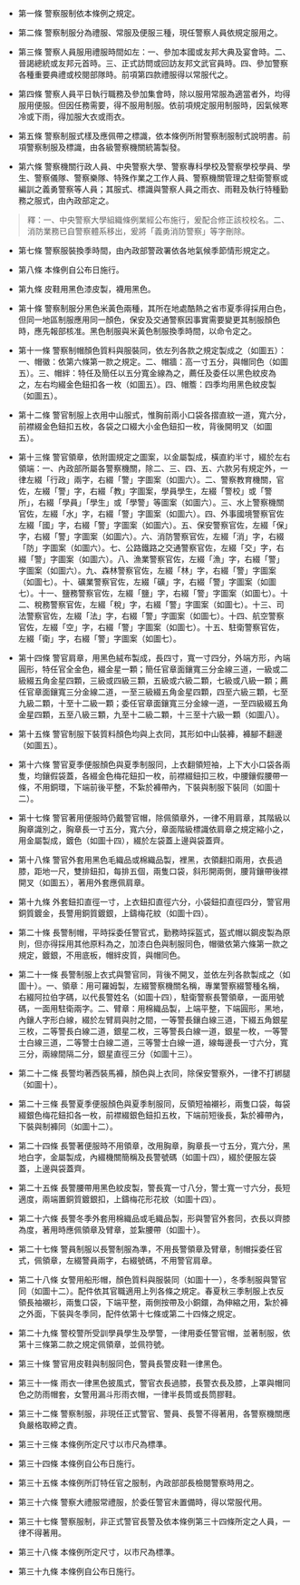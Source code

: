 * 第一條 警察服制依本條例之規定。

* 第二條 警察制服分為禮服、常服及便服三種，現任警察人員依規定服用之。

* 第三條 警察人員服用禮服時間如左：一、參加本國或友邦大典及宴會時。二、晉謁總統或友邦元首時。三、正式訪問或回訪友邦文武官員時。四、參加警察各種重要典禮或校閱部隊時。前項第四款禮服得以常服代之。

* 第四條 警察人員平日執行職務及參加集會時，除以服用常服為適當者外，均得服用便服。但因任務需要，得不服用制服。依前項規定服用制服時，因氣候寒冷或下雨，得加服大衣或雨衣。

* 第五條 警察制服式樣及應佩帶之標識，依本條例所附警察制服制式說明書。前項警察制服及標識，由各級警察機關統籌製發。

* 第六條 警察機關行政人員、中央警察大學、警察專科學校及警察學校學員、學生、警察儀隊、警察樂隊、特殊作業之工作人員、警察機關管理之駐衛警察或編訓之義勇警察等人員；其服式、標識與警察人員之雨衣、雨鞋及執行特種勤務之服式，由內政部定之。

> 釋：一、中央警察大學組織條例業經公布施行，爰配合修正該校校名。二、消防業務已自警察體系移出，爰將「義勇消防警察」等字刪除。

* 第七條 警察服裝換季時間，由內政部警政署依各地氣候季節情形規定之。

* 第八條 本條例自公布日施行。

* 第九條 皮鞋用黑色漆皮製，襪用黑色。

* 第十條 警察制服分黑色米黃色兩種，其所在地處酷熱之省市夏季得採用白色，但同一地區制服應用同一顏色，保安及交通警察因事實需要變更其制服顏色時，應先報部核准。黑色制服與米黃色制服換季時間，以命令定之。

* 第十一條 警察制帽顏色質料與服裝同，依左列各款之規定製成之（如圖五）：一、帽徽：依第六條第一款之規定。二、帽牆：高一寸五分，與帽同色（如圖五）。三、帽絆：特任及簡任以五分寬金線為之，薦任及委任以黑色紋皮為之，左右均綴金色鈕扣各一枚（如圖五）。四、帽簷：四季均用黑色紋皮製（如圖五）。

* 第十二條 警官制服上衣用中山服式，惟胸前兩小口袋各摺直紋一道，寬六分，前襟綴金色鈕扣五枚，各袋之口綴大小金色鈕扣一枚，背後開明叉（如圖五）。

* 第十三條 警官領章，依附圖規定之圖案，以金屬製成，橫直約半寸，綴於左右領端：一、內政部所屬各警察機關，除二、三、四、五、六款另有規定外，一律左綴「行政」兩字，右綴「警」字圖案（如圖六）。二、警察教育機關，官佐，左綴「警」字，右綴「教」字圖案，學員學生，左綴「警校」或「警所」，右綴「學員」「學生」或「學警」等圖案（如圖六）。三、水上警察機關官佐，左綴「水」字，右綴「警」字圖案（如圖六）。四、外事國境警察官佐左綴「國」字，右綴「警」字圖案（如圖六）。五、保安警察官佐，左綴「保」字，右綴「警」字圖案（如圖六）。六、消防警察官佐，左綴「消」字，右綴「防」字圖案（如圖六）。七、公路鐵路之交通警察官佐，左綴「交」字，右綴「警」字圖案（如圖六）。八、漁業警察官佐，左綴「漁」字，右綴「警」字圖案（如圖六）。九、森林警察官佐，左綴「林」字，右綴「警」字圖案（如圖七）。十、礦業警察官佐，左綴「礦」字，右綴「警」字圖案（如圖七）。十一、鹽務警察官佐，左綴「鹽」字，右綴「警」字圖案（如圖七）。十二、稅務警察官佐，左綴「稅」字，右綴「警」字圖案（如圖七）。十三、司法警察官佐，左綴「法」字，右綴「警」字圖案（如圖七）。十四、航空警察官佐，左綴「空」字，右綴「警」字圖案（如圖七）。十五、駐衛警察官佐，左綴「衛」字，右綴「警」字圖案（如圖七）。

* 第十四條 警官肩章，用黑色絨布製成，長四寸，寬一寸四分，外端方形，內端圓形，特任官全金色，綴金星一顆；簡任官章面鑲寬三分金線三道，一級或二級綴五角金星四顆，三級或四級三顆，五級或六級二顆，七級或八級一顆；薦任官章面鑲寬三分金線二道，一至三級綴五角金星四顆，四至六級三顆，七至九級二顆，十至十二級一顆；委任官章面鑲寬三分金線一道，一至四級綴五角金星四顆，五至八級三顆，九至十二級二顆，十三至十六級一顆（如圖八）。

* 第十五條 警官制服下裝質料顏色均與上衣同，其形如中山裝褲，褲腳不翻邊（如圖五）。

* 第十六條 警官夏季便服顏色與夏季制服同，上衣翻領短袖，上下大小口袋各兩隻，均鑲假袋蓋，各綴金色梅花鈕扣一枚，前襟綴鈕扣三枚，中腰鑲假腰帶一條，不用銅環，下端前後平整，不紮於褲帶內，下裝與制服下裝同（如圖十二）。

* 第十七條 警官著用便服時仍戴警官帽，除佩領章外，一律不用肩章，其階級以胸章識別之，胸章長一寸五分，寬六分，章面階級標識依肩章之規定縮小之，用金屬製成，鍍色（如圖十四），綴於左袋蓋上邊與袋蓋齊。

* 第十八條 警官外套用黑色毛織品或棉織品製，裡黑，衣領翻扣兩用，衣長過膝，距地一尺，雙排鈕扣，每排五個，兩隻口袋，斜形開兩側，腰背鑲帶後襟開叉（如圖五），著用外套應佩肩章。

* 第十九條 外套鈕扣直徑一寸，上衣鈕扣直徑六分，小袋鈕扣直徑四分，警官用銅質鍍金，長警用銅質鍍銀，上鑄梅花紋（如圖十四）。

* 第二十條 長警制帽，平時採委任警官式，勤務時採盔式，盔式帽以鋼皮製為原則，但亦得採用其他原料為之，加漆白色與制服同色，帽徽依第六條第一款之規定，鍍銀，不用底板，帽絆皮質，與帽同色。

* 第二十一條 長警制服上衣式與警官同，背後不開叉，並依左列各款製成之（如圖十）。一、領章：用可羅姆製，左綴警察機關名稱，專業警察綴警種名稱，右綴阿拉伯字碼，以代長警姓名（如圖十四），駐衛警察長警領章，一面用號碼，一面用駐衛兩字。二、臂章：用棉織品製，上端平整，下端圓形，黑地，內鑲人字形白線，綴於左臂肩與肘之間，一等警長鑲白線三道，下綴五角銀星三枚，二等警長白線二道，銀星二枚，三等警長白線一道，銀星一枚，一等警士白線三道，二等警士白線二道，三等警士白線一道，線每邊長一寸六分，寬三分，兩線間隔二分，銀星直徑三分（如圖十三）。

* 第二十二條 長警均著西裝馬褲，顏色與上衣同，除保安警察外，一律不打綁腿（如圖十）。

* 第二十三條 長警夏季便服顏色與夏季制服同，反領短袖襯衫，兩隻口袋，每袋綴銀色梅花鈕扣各一枚，前襟綴銀色鈕扣五枚，下端前短後長，紮於褲帶內，下裝與制褲同（如圖十二）。

* 第二十四條 長警著便服時不用領章，改用胸章，胸章長一寸五分，寬六分，黑地白字，金屬製成，內綴機關簡稱及長警號碼（如圖十四），綴於便服左袋蓋，上邊與袋蓋齊。

* 第二十五條 長警腰帶用黑色紋皮製，警長寬一寸八分，警士寬一寸六分，長短適度，兩端置銅質鍍銀扣，上鑄梅花形花紋（如圖十四）。

* 第二十六條 長警冬季外套用棉織品或毛織品製，形與警官外套同，衣長以齊膝為度，著用時應佩領章及臂章，並紮腰帶（如圖十）。

* 第二十七條 警員制服以長警制服為準，不用長警領章及臂章，制帽採委任官式，佩領章，左綴警員兩字，右綴號碼，不用警官肩章。

* 第二十八條 女警用船形帽，顏色質料與服裝同（如圖十一），冬季制服與警官同（如圖十二）。配件依其官職適用上列各條之規定。春夏秋三季制服上衣反領長袖襯衫，兩隻口袋，下端平整，兩側按帶及小銅鐶，為伸縮之用，紮於褲之外面，下裝與冬季同，配件依第十七條或第二十四條之規定。

* 第二十九條 警校警所受訓學員學生及學警，一律用委任警官帽，並著制服，依第十三條第二款之規定佩領章，並佩符號。

* 第三十條 警官用皮鞋與制服同色，警員長警皮鞋一律黑色。

* 第三十一條 雨衣一律黑色披風式，警官衣長過膝，長警衣長及膝，上罩與帽同色之防雨帽套，女警用漏斗形雨衣帽，一律半長筒或長筒膠鞋。

* 第三十二條 警察制服，非現任正式警官、警員、長警不得著用，各警察機關應負嚴格取締之責。

* 第三十三條 本條例所定尺寸以市尺為標準。

* 第三十四條 本條例自公布日施行。

* 第三十五條 本條例所訂特任官之服制，內政部部長檢閱警察時用之。

* 第三十六條 警察大禮服常禮服，於委任警官未置備時，得以常服代用。

* 第三十七條 警察服制，非正式警官長警及依本條例第三十四條所定之人員，一律不得著用。

* 第三十八條 本條例所定尺寸，以市尺為標準。

* 第三十九條 本條例自公布日施行。

